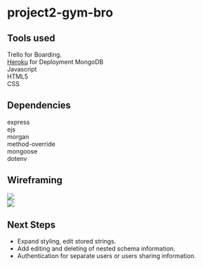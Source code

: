 # project2-gym-bro

## Tools used
Trello for Boarding.  
[Heroku](https://project-2-gym-bro.herokuapp.com/) for Deployment
MongoDB  
Javascript  
HTML5  
CSS  

## Dependencies  
express  
ejs  
morgan  
method-override  
mongoose  
dotenv

## Wireframing  
![](https://trello-attachments.s3.amazonaws.com/605a0a9365c14c2da5446be5/1029x842/80e064b365bb4c7453c391128d90bd9d/image_2021-03-23_113450.png)  
![](https://trello-attachments.s3.amazonaws.com/605a0a9365c14c2da5446be5/387x375/4c075b8059f5f6ef2c9ae08408578dbc/image_2021-03-23_122837.png)

## Next Steps
* Expand styling, edit stored strings.
* Add editing and deleting of nested schema information.
* Authentication for separate users or users sharing information.
